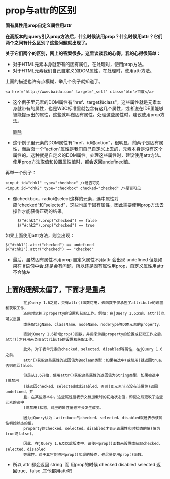# prop与attr的区别 #

**固有属性用prop自定义属性用attr**

**在高版本的jquery引入prop方法后，什么时候该用prop？什么时候用attr？它们两个之间有什么区别？这些问题就出现了。**

**关于它们两个的区别，网上的答案很多。这里谈谈我的心得，我的心得很简单：**
	
- 对于HTML元素本身就带有的固有属性，在处理时，使用prop方法。
- 对于HTML元素我们自己自定义的DOM属性，在处理时，使用attr方法。
 

上面的描述也许有点模糊，举几个例子就知道了。 

	<a href="http://www.baidu.com" target="_self" class="btn">百度</a>

-  这个例子里<a>元素的DOM属性有“href、target和class"，这些属性就是<a>元素本身就带有的属性，也是W3C标准里就包含有这几个属性，或者说在IDE里能够智能提示出的属性，这些就叫做固有属性。处理这些属性时，建议使用prop方法。

	<a href="#" id="link1" action="delete">删除</a>

- 这个例子里<a>元素的DOM属性有“href、id和action”，很明显，前两个是固有属性，而后面一个“action”属性是我们自己自定义上去的，<a>元素本身是没有这个属性的。这种就是自定义的DOM属性。处理这些属性时，建议使用attr方法。使用prop方法取值和设置属性值时，都会返回undefined值。

 

再举一个例子：

	<input id="chk1" type="checkbox" />是否可见
	<input id="chk2" type="checkbox" checked="checked" />是否可见
- 像checkbox，radio和select这样的元素，选中属性对应“checked”和“selected”，这些也属于固有属性，因此需要使用prop方法去操作才能获得正确的结果。

		$("#chk1").prop("checked") == false
		$("#chk2").prop("checked") == true

如果上面使用attr方法，则会出现：

	$("#chk1").attr("checked") == undefined
	$("#chk2").attr("checked") == "checked"

- 最后，虽然固有属性不用prop 自定义属性不用attr 会出现 undefined 但是如果在 if语句中会,还是会有问题，所以还是固有属性用prop，自定义属性用attr不会除左

## 上面的理解太偏了，下面才是重点 ##

			在jQuery 1.6之前，只有attr()函数可用，该函数不仅承担了attribute的设置和获取工作，
			还同时承担了property的设置和获取工作。例如：在jQuery 1.6之前，attr()也可以设置
			或获取tagName、className、nodeName、nodeType等DOM元素的property。

			直到jQuery 1.6新增prop()函数，并用来承担property的设置或获取工作之后，attr()才只用来负责attribute的设置和获取工作。

			此外，对于表单元素的checked、selected、disabled等属性，在jQuery 1.6之前，
			attr()获取这些属性的返回值为Boolean类型：如果被选中(或禁用)就返回true，否则返回false。

			但是从1.6开始，使用attr()获取这些属性的返回值为String类型，如果被选中(或禁用
			)就返回checked、selected或disabled，否则(即元素节点没有该属性)返回undefined。并
			且，在某些版本中，这些属性值表示文档加载时的初始状态值，即使之后更改了这些元素的选中
			(或禁用)状态，对应的属性值也不会发生改变。

			因为jQuery认为：attribute的checked、selected、disabled就是表示该属性初始状态的值，
			property的checked、selected、disabled才表示该属性实时状态的值(值为true或false)。

			因此，在jQuery 1.6及以后版本中，请使用prop()函数来设置或获取checked、selected、disabled
			等属性。对于其它能够用prop()实现的操作，也尽量使用prop()函数。

- 所以 attr 都会返回 string  而 用prop的时候 checked disabled selected 返回true、false ,其他都用attr吧
